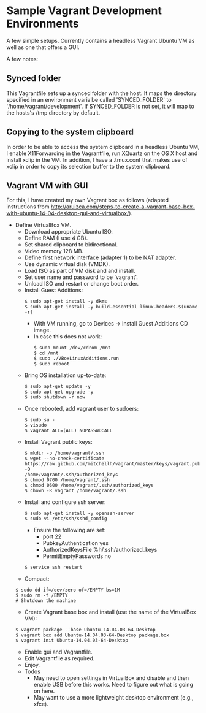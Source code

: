 # Sample Vagrant Development Environments

A few simple setups. Currently contains a headless Vagrant Ubuntu VM as well as
one that offers a GUI.

A few notes:

## Synced folder
This Vagrantfile sets up a synced folder with the host. It maps the 
directory specified in an environment varialbe called 'SYNCED_FOLDER' to 
'/home/vagrant/development'. If SYNCED_FOLDER is not set, it will map to the
hosts's /tmp directory by default.

## Copying to the system clipboard
In order to be able to access the system clipboard in a headless Ubuntu VM, I
enable X11Forwarding in the Vagrantfile, run XQuartz on the OS X host and
install xclip in the VM. 
In addition, I have a .tmux.conf that makes use of xclip in order to copy its
selection buffer to the system clipboard.

## Vagrant VM with GUI
For this, I have created my own Vagrant box as follows (adapted instructions from
http://aruizca.com/steps-to-create-a-vagrant-base-box-with-ubuntu-14-04-desktop-gui-and-virtualbox/).

* Define VirtualBox VM.
  * Download appropriate Ubuntu ISO.
  * Define RAM (I use 4 GB).
  * Set shared clipboard to bidirectional.
  * Video memory 128 MB.
  * Define first network interface (adapter 1) to be NAT adapter.
  * Use dynamic virtual disk (VMDK). 
  * Load ISO as part of VM disk and and install.
  * Set user name and password to be 'vagrant'.
  * Unload ISO and restart or change boot order.
  * Install Guest Additions:
    ```
    $ sudo apt-get install -y dkms
    $ sudo apt-get install -y build-essential linux-headers-$(uname -r)
    ```
    * With VM running, go to Devices -> Install Guest Additions CD image.
    * In case this does not work:
      ```
      $ sudo mount /dev/cdrom /mnt
      $ cd /mnt
      $ sudo ./VBoxLinuxAdditions.run
      $ sudo reboot
      ```
  * Bring OS installation up-to-date:
    ```
    $ sudo apt-get update -y
    $ sudo apt-get upgrade -y
    $ sudo shutdown -r now
    ```
  * Once rebooted, add vagrant user to sudoers:
    ```
    $ sudo su -
    $ visudo
    $ vagrant ALL=(ALL) NOPASSWD:ALL
    ```
  * Install Vagrant public keys:
    ```
    $ mkdir -p /home/vagrant/.ssh
    $ wget --no-check-certificate
    https://raw.github.com/mitchellh/vagrant/master/keys/vagrant.pub -O
    /home/vagrant/.ssh/authorized_keys
    $ chmod 0700 /home/vagrant/.ssh
    $ chmod 0600 /home/vagrant/.ssh/authorized_keys
    $ chown -R vagrant /home/vagrant/.ssh
    ```
  * Install and configure ssh server:
    ```
    $ sudo apt-get install -y openssh-server
    $ sudo vi /etc/ssh/sshd_config
    ```
    * Ensure the following are set:
      * port 22
      * PubkeyAuthentication yes
      * AuthorizedKeysFile %h/.ssh/authorized_keys
      * PermitEmptyPasswords no
    ```
    $ service ssh restart
    ```
  * Compact:
  ```
  $ sudo dd if=/dev/zero of=/EMPTY bs=1M
  $ sudo rm -f /EMPTY
  # Shutdown the machine
  ```
  * Create Vagrant base box and install (use the name of the VirtualBox VM):
  ```
  $ vagrant package --base Ubuntu-14.04.03-64-Desktop
  $ vagrant box add Ubuntu-14.04.03-64-Desktop package.box
  $ vagrant init Ubuntu-14.04.03-64-Desktop
  ```
  * Enable gui and Vagrantfile. 
  * Edit Vagrantfile as required.
  * Enjoy. 
  * Todos
    * May need to open settings in VirtualBox and disable and then enable
    USB before this works. Need to figure out what is going on here.
    * May want to use a more lightweight desktop environment (e.g., xfce).


